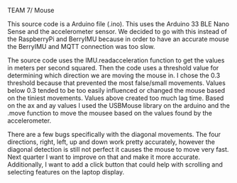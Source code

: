 TEAM 7/ Mouse

This source code is a Arduino file (.ino). This uses the Arduino 33 BLE Nano Sense and the accelerometer sensor. We decided to go with this instead of the RaspberryPi and BerryIMU because in order to have an accurate mouse the BerryIMU and MQTT connection was too slow. 

The source code uses the IMU.readacceleration function to get the values in meters per second squared. Then the code uses a threshold value for determining which direction we are moving the mouse in. I chose the 0.3 threshold because that prevented the most false/small movements. Values below 0.3 tended to be too easily influenced or changed the mouse based on the tiniest movements. Values above created too much lag time. Based on the ax and ay values I used the USBMouse library on the arduino and the .move function to move the mousee based on the values found by the accelerometer. 

There are a few bugs specifically with the diagonal movements. The four directions, right, left, up and down work pretty accurately, however the diagonal detection is still not perfect it causes the mouse to move very fast. Next quarter I want to improve on that and make it more accurate. Additionally, I want to add a click button that could help with scrolling and selecting features on the laptop display. 